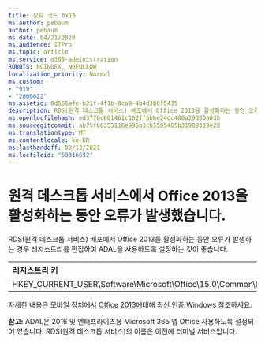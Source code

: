 ```yaml
---
title: 오류 코드 0x15
ms.author: pebaum
author: pebaum
ms.date: 04/21/2020
ms.audience: ITPro
ms.topic: article
ms.service: o365-administration
ROBOTS: NOINDEX, NOFOLLOW
localization_priority: Normal
ms.custom:
- "919"
- "2000022"
ms.assetid: 0d566afe-b21f-4f1b-8ca9-4b4d3b0f5435
description: RDS(원격 데스크톱 서비스) 배포에서 Office 2013을 활성화하는 동안 오류가 발생하는 경우 레지스트리를 편집하여 ADAL을 사용하도록 설정하는 것이 좋습니다.
ms.openlocfilehash: ed3770c001461c162ff5bbe24dc400a29380a03b
ms.sourcegitcommit: ab75f66355116e995b3cb5505465b31989339e28
ms.translationtype: MT
ms.contentlocale: ko-KR
ms.lasthandoff: 08/13/2021
ms.locfileid: "58316692"
---
```

# <a name="error-while-activation-office-2013-on-remote-desktop-services"></a>원격 데스크톱 서비스에서 Office 2013을 활성화하는 동안 오류가 발생했습니다.

RDS(원격 데스크톱 서비스) 배포에서 Office 2013을 활성화하는 동안 오류가 발생하는 경우 레지스트리를 편집하여 ADAL을 사용하도록 설정하는 것이 좋습니다.
  
|**레지스트리 키**|**유형**|**값**|
|:-----|:-----|:-----|
|HKEY_CURRENT_USER\Software\Microsoft\Office\15.0\Common\Identity\EnableADAL  <br/> |REG_DWORD  <br/> |1   <br/> |

자세한 내용은 모바일 장치에서 [Office 2013에](https://docs.microsoft.com/microsoft-365/admin/security-and-compliance/enable-modern-authentication)대해 최신 인증 Windows 참조하세요.
  
**참고:** ADAL은 2016 및 엔터프라이즈용 Microsoft 365 앱 Office 사용하도록 설정되어 있습니다. RDS(원격 데스크톱 서비스)의 이름은 이전에 터미널 서비스입니다.
  
